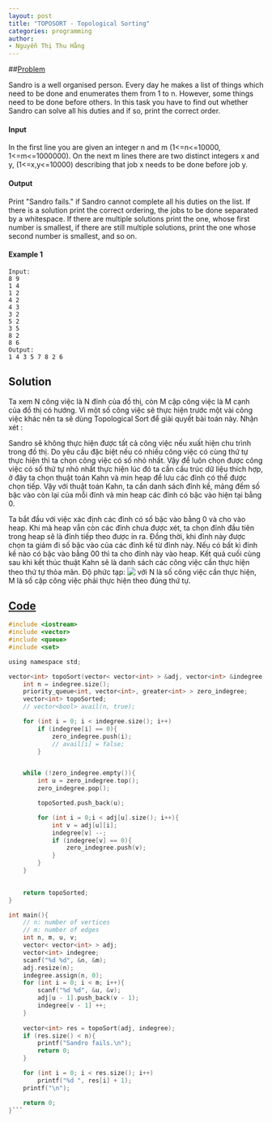 ```yaml
---
layout: post
title: "TOPOSORT - Topological Sorting"
categories: programming
author:
- Nguyễn Thị Thu Hằng
---
```


##[Problem](https://www.hackerrank.com/challenges/crush/problem?isFullScreen=true&h_l=interview&playlist_slugs%5B%5D=interview-prepa)

Sandro is a well organised person. Every day he makes a list of things which need to be done and enumerates them from 1 to n. However, some things need to be done before others. In this task you have to find out whether Sandro can solve all his duties and if so, print the correct order.

#### Input

In the first line you are given an integer n and m (1<=n<=10000, 1<=m<=1000000). On the next m lines there are two distinct integers x and y, (1<=x,y<=10000) describing that job x needs to be done before job y.

#### Output

Print "Sandro fails." if Sandro cannot complete all his duties on the list. If there is a solution print the correct ordering, the jobs to be done separated by a whitespace. If there are multiple solutions print the one, whose first number is smallest, if there are still multiple solutions, print the one whose second number is smallest, and so on.

#### Example 1
```
Input:
8 9
1 4
1 2
4 2
4 3
3 2
5 2
3 5
8 2
8 6
Output:
1 4 3 5 7 8 2 6 
```

## Solution

Ta xem N công việc là N đỉnh của đồ thị, còn M cặp công việc là M cạnh của đồ thị có hướng. Vì một số công việc sẽ thực hiện trước một vài công việc khác nên ta sẽ dùng Topological Sort để giải quyết bài toán này. Nhận xét :

Sandro sẽ không thực hiện được tất cả công việc nếu xuất hiện chu trình trong đồ thị.
Do yêu cầu đặc biệt nếu có nhiều công việc có cùng thứ tự thực hiện thì ta chọn công việc có số nhỏ nhất. Vậy để luôn chọn được công việc có số thứ tự nhỏ nhất thực hiện lúc đó ta cần cấu trúc dữ liệu thích hợp, ở đây ta chọn thuật toán Kahn và min heap để lưu các đỉnh có thể được chọn tiếp.
Vậy với thuật toán Kahn, ta cần danh sách đỉnh kề, mảng đếm số bậc vào còn lại của mỗi đỉnh và min heap các đỉnh có bậc vào hiện tại bằng 0.

Ta bắt đầu với việc xác định các đỉnh có số bậc vào bằng 0 và cho vào heap.
Khi mà heap vẫn còn các đỉnh chưa được xét, ta chọn đỉnh đầu tiên trong heap sẽ là đỉnh tiếp theo được in ra.
Đồng thời, khi đỉnh này được chọn ta giảm đi số bậc vào của các đỉnh kề từ đỉnh này. Nếu có bất kì đỉnh kề nào có bậc vào bằng 00 thì ta cho đỉnh này vào heap.
Kết quả cuối cùng sau khi kết thúc thuật Kahn sẽ là danh sách các công việc cần thực hiện theo thứ tự thỏa mãn.
Độ phức tạp: <!-- $\mathcal{O} \left( N \cdot \log(N) + M \right)$ --> <img style="transform: translateY(0.1em); background: white;" src="https://render.githubusercontent.com/render/math?math=%5Cmathcal%7BO%7D%20%5Cleft(%20N%20%5Ccdot%20%5Clog(N)%20%2B%20M%20%5Cright)"> với N là số công việc cần thực hiện, M là số cặp công việc phải thực hiện theo đúng thứ tự.

## [Code](https://github.com/NT-ThuHang/Practice-Coding-Skill/blob/main/BigO_Orange06/Topic%2001:%20Topological%20Sort/Topological%20Sorting/Topo_Sort.cpp) 
```c
#include <iostream>
#include <vector>
#include <queue>
#include <set>

using namespace std;

vector<int> topoSort(vector< vector<int> > &adj, vector<int> &indegree){
    int n = indegree.size();
    priority_queue<int, vector<int>, greater<int> > zero_indegree;
    vector<int> topoSorted;
    // vector<bool> avail(n, true);

    for (int i = 0; i < indegree.size(); i++)
        if (indegree[i] == 0){
            zero_indegree.push(i);
            // avail[i] = false;
        }


    while (!zero_indegree.empty()){
        int u = zero_indegree.top();
        zero_indegree.pop();

        topoSorted.push_back(u);

        for (int i = 0;i < adj[u].size(); i++){
            int v = adj[u][i];
            indegree[v] --;
            if (indegree[v] == 0){
                zero_indegree.push(v);
            }
        }
    }

    
    return topoSorted;
}

int main(){
    // n: number of vertices
    // m: number of edges
    int n, m, u, v;
    vector< vector<int> > adj;
    vector<int> indegree;
    scanf("%d %d", &n, &m);
    adj.resize(n);
    indegree.assign(n, 0);
    for (int i = 0; i < m; i++){
        scanf("%d %d", &u, &v);
        adj[u - 1].push_back(v - 1);
        indegree[v - 1] ++;
    }
    
    vector<int> res = topoSort(adj, indegree);
    if (res.size() < n){
        printf("Sandro fails.\n");
        return 0;
    }

    for (int i = 0; i < res.size(); i++)
        printf("%d ", res[i] + 1);
    printf("\n");

    return 0;
}```